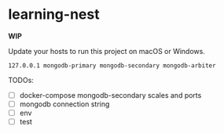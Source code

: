 # learning-nest

**WIP**

Update your hosts to run this project on macOS or Windows.

```hosts
127.0.0.1 mongodb-primary mongodb-secondary mongodb-arbiter
```

TODOs:

- [ ] docker-compose mongodb-secondary scales and ports
- [ ] mongodb connection string
- [ ] env
- [ ] test

